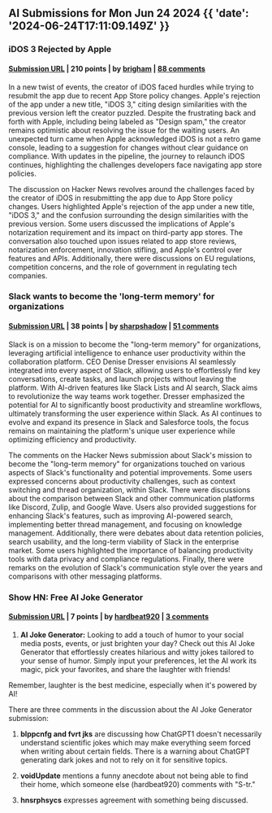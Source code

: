 ## AI Submissions for Mon Jun 24 2024 {{ 'date': '2024-06-24T17:11:09.149Z' }}

### iDOS 3 Rejected by Apple

#### [Submission URL](https://litchie.com/2024/04/new-hope) | 210 points | by [brigham](https://news.ycombinator.com/user?id=brigham) | [88 comments](https://news.ycombinator.com/item?id=40782541)

In a new twist of events, the creator of iDOS faced hurdles while trying to resubmit the app due to recent App Store policy changes. Apple's rejection of the app under a new title, "iDOS 3," citing design similarities with the previous version left the creator puzzled. Despite the frustrating back and forth with Apple, including being labeled as "Design spam," the creator remains optimistic about resolving the issue for the waiting users. An unexpected turn came when Apple acknowledged iDOS is not a retro game console, leading to a suggestion for changes without clear guidance on compliance. With updates in the pipeline, the journey to relaunch iDOS continues, highlighting the challenges developers face navigating app store policies.

The discussion on Hacker News revolves around the challenges faced by the creator of iDOS in resubmitting the app due to App Store policy changes. Users highlighted Apple's rejection of the app under a new title, "iDOS 3," and the confusion surrounding the design similarities with the previous version. Some users discussed the implications of Apple's notarization requirement and its impact on third-party app stores. The conversation also touched upon issues related to app store reviews, notarization enforcement, innovation stifling, and Apple's control over features and APIs. Additionally, there were discussions on EU regulations, competition concerns, and the role of government in regulating tech companies.

### Slack wants to become the 'long-term memory' for organizations

#### [Submission URL](https://www.computerworld.com/article/2152264/slack-wants-to-become-the-long-term-memory-for-organizations.html) | 38 points | by [sharpshadow](https://news.ycombinator.com/user?id=sharpshadow) | [51 comments](https://news.ycombinator.com/item?id=40774464)

Slack is on a mission to become the "long-term memory" for organizations, leveraging artificial intelligence to enhance user productivity within the collaboration platform. CEO Denise Dresser envisions AI seamlessly integrated into every aspect of Slack, allowing users to effortlessly find key conversations, create tasks, and launch projects without leaving the platform. With AI-driven features like Slack Lists and AI search, Slack aims to revolutionize the way teams work together. Dresser emphasized the potential for AI to significantly boost productivity and streamline workflows, ultimately transforming the user experience within Slack. As AI continues to evolve and expand its presence in Slack and Salesforce tools, the focus remains on maintaining the platform's unique user experience while optimizing efficiency and productivity.

The comments on the Hacker News submission about Slack's mission to become the "long-term memory" for organizations touched on various aspects of Slack's functionality and potential improvements. Some users expressed concerns about productivity challenges, such as context switching and thread organization, within Slack. There were discussions about the comparison between Slack and other communication platforms like Discord, Zulip, and Google Wave. Users also provided suggestions for enhancing Slack's features, such as improving AI-powered search, implementing better thread management, and focusing on knowledge management. Additionally, there were debates about data retention policies, search usability, and the long-term viability of Slack in the enterprise market. Some users highlighted the importance of balancing productivity tools with data privacy and compliance regulations. Finally, there were remarks on the evolution of Slack's communication style over the years and comparisons with other messaging platforms.

### Show HN: Free AI Joke Generator

#### [Submission URL](https://formshare.ai/ai-joke-generator) | 7 points | by [hardbeat920](https://news.ycombinator.com/user?id=hardbeat920) | [3 comments](https://news.ycombinator.com/item?id=40775330)

1. **AI Joke Generator:** Looking to add a touch of humor to your social media posts, events, or just brighten your day? Check out this AI Joke Generator that effortlessly creates hilarious and witty jokes tailored to your sense of humor. Simply input your preferences, let the AI work its magic, pick your favorites, and share the laughter with friends!
  
Remember, laughter is the best medicine, especially when it's powered by AI!

There are three comments in the discussion about the AI Joke Generator submission:

1. **blppcnfg and fvrt jks** are discussing how ChatGPT1 doesn't necessarily understand scientific jokes which may make everything seem forced when writing about certain fields. There is a warning about ChatGPT generating dark jokes and not to rely on it for sensitive topics.

2. **voidUpdate** mentions a funny anecdote about not being able to find their home, which someone else (hardbeat920) comments with "S-tr."

3. **hnsrphsycs** expresses agreement with something being discussed.

